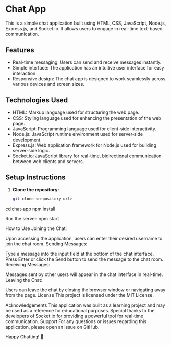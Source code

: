 # Chat App

This is a simple chat application built using HTML, CSS, JavaScript, Node.js, Express.js, and Socket.io. It allows users to engage in real-time text-based communication.

## Features

- Real-time messaging: Users can send and receive messages instantly.
- Simple interface: The application has an intuitive user interface for easy interaction.
- Responsive design: The chat app is designed to work seamlessly across various devices and screen sizes.

## Technologies Used

- HTML: Markup language used for structuring the web page.
- CSS: Styling language used for enhancing the presentation of the web page.
- JavaScript: Programming language used for client-side interactivity.
- Node.js: JavaScript runtime environment used for server-side development.
- Express.js: Web application framework for Node.js used for building server-side logic.
- Socket.io: JavaScript library for real-time, bidirectional communication between web clients and servers.

## Setup Instructions

1. **Clone the repository:**
   ```bash
   git clone <repository-url>
cd chat-app
npm install

Run the server:
npm start

How to Use
Joining the Chat:

Upon accessing the application, users can enter their desired username to join the chat room.
Sending Messages:

Type a message into the input field at the bottom of the chat interface.
Press Enter or click the Send button to send the message to the chat room.
Receiving Messages:

Messages sent by other users will appear in the chat interface in real-time.
Leaving the Chat:

Users can leave the chat by closing the browser window or navigating away from the page.
License
This project is licensed under the MIT License.

Acknowledgements
This application was built as a learning project and may be used as a reference for educational purposes.
Special thanks to the developers of Socket.io for providing a powerful tool for real-time communication.
Support
For any questions or issues regarding this application, please open an issue on GitHub.

Happy Chatting! 🎉
